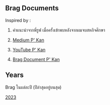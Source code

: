 ## Brag Documents

Inspired by :  
1. คำแนะนำจากพี่รูฟ เมื่อครั้งเข้าพบหลังจากผมจบสหกิจศึกษา
2. [Medium P' Kan](https://medium.com/odds-team/%E0%B8%9B%E0%B8%A3%E0%B8%B0%E0%B9%82%E0%B8%A2%E0%B8%8A%E0%B8%99%E0%B9%8C%E0%B8%82%E0%B8%AD%E0%B8%87%E0%B8%81%E0%B8%B2%E0%B8%A3%E0%B9%80%E0%B8%82%E0%B8%B5%E0%B8%A2%E0%B8%99-brag-document-bde6b0bc57bb)

3. [YouTube P' Kan](https://www.youtube.com/watch?v=xv3XnW_eDJI)
4. [Brag Document P' Kan](https://github.com/zkan/brag-documents?fbclid=IwAR0G9pvlPQiiy6ZdYgQPGzKGntOM0MevPnTiGAY53_JZhVvlfkyvYbxUOQw)

## Years

Brag ในแต่ละปี (ปีล่าสุดอยู่บนสุด)

[2023](https://github.com/S1CKK/brag-documents/blob/main/2023.md)
